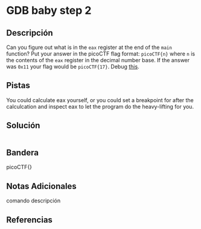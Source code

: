 # GDB baby step 2

## Descripción
Can you figure out what is in the `eax` register at the end of the `main` function? Put your answer in the picoCTF flag format: `picoCTF{n}` where `n` is the contents of the `eax` register in the decimal number base. If the answer was `0x11` your flag would be `picoCTF{17}`. Debug [this](https://artifacts.picoctf.net/c/520/debugger0_b).
## Pistas
You could calculate eax yourself, or you could set a breakpoint for after the calculcation and inspect eax to let the program do the heavy-lifting for you.
## Solución
```bash

```
## Bandera
picoCTF{}

## Notas Adicionales 
comando          descripción

## Referencias